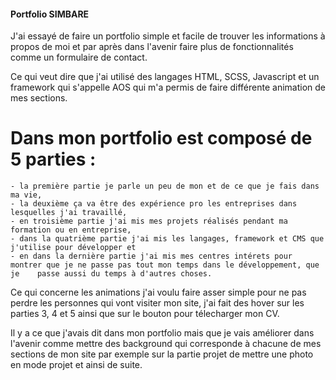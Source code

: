 #### Portfolio SIMBARE

J'ai essayé de faire un portfolio simple et facile de trouver les informations à propos de moi et par après dans l'avenir faire plus de  fonctionnalités comme un formulaire de contact.

Ce qui veut dire que j'ai utilisé des langages HTML, SCSS, Javascript et un framework qui s'appelle AOS qui m'a permis de faire différente animation de mes sections.

# Dans mon portfolio est composé de 5 parties :
    - la première partie je parle un peu de mon et de ce que je fais dans ma vie,
    - la deuxième ça va être des expérience pro les entreprises dans lesquelles j'ai travaillé, 
    - en troisième partie j'ai mis mes projets réalisés pendant ma formation ou en entreprise, 
    - dans la quatrième partie j'ai mis les langages, framework et CMS que j'utilise pour développer et 
    - en dans la dernière partie j'ai mis mes centres intérets pour montrer que je ne passe pas tout mon temps dans le développement, que je    passe aussi du temps à d'autres choses.

Ce qui concerne les animations j'ai voulu faire asser simple pour ne pas perdre les personnes qui vont visiter mon site, j'ai fait des hover sur les parties 3, 4 et 5 ainsi que sur le bouton pour télecharger mon CV.

Il y a ce que j'avais dit dans mon portfolio mais que je vais améliorer dans l'avenir comme mettre des background qui corresponde à chacune de mes sections de mon site par exemple sur la partie projet de mettre une photo en mode projet et ainsi de suite.
